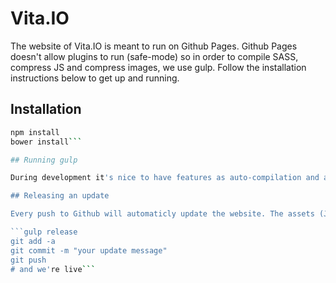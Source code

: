 # Vita.IO

The website of Vita.IO is meant to run on Github Pages. Github Pages doesn't allow plugins to run (safe-mode) so in order to compile SASS, compress JS and compress images, we use gulp. Follow the installation instructions below to get up and running.

## Installation

```bash
npm install
bower install```

## Running gulp

During development it's nice to have features as auto-compilation and auto-reload. In order to use these features run `gulp` on the command-line.

## Releasing an update

Every push to Github will automaticly update the website. The assets (JS, images, SASS) used should be compiled with gulp before committing. So after a change run:

```gulp release
git add -a
git commit -m "your update message"
git push
# and we're live```
